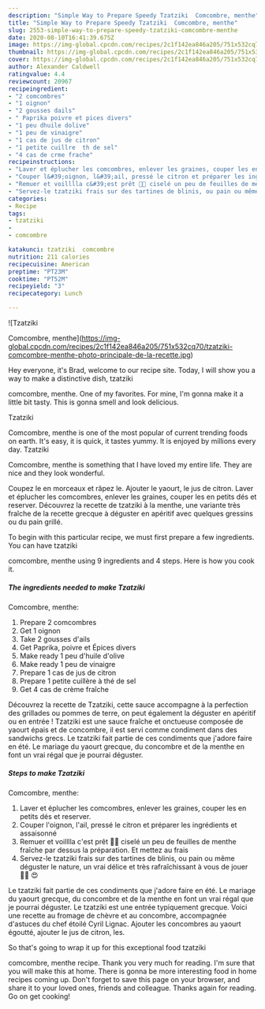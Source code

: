 ```yaml
---
description: "Simple Way to Prepare Speedy Tzatziki  Comcombre, menthe"
title: "Simple Way to Prepare Speedy Tzatziki  Comcombre, menthe"
slug: 2553-simple-way-to-prepare-speedy-tzatziki-comcombre-menthe
date: 2020-08-10T16:41:39.675Z
image: https://img-global.cpcdn.com/recipes/2c1f142ea846a205/751x532cq70/tzatziki-comcombre-menthe-photo-principale-de-la-recette.jpg
thumbnail: https://img-global.cpcdn.com/recipes/2c1f142ea846a205/751x532cq70/tzatziki-comcombre-menthe-photo-principale-de-la-recette.jpg
cover: https://img-global.cpcdn.com/recipes/2c1f142ea846a205/751x532cq70/tzatziki-comcombre-menthe-photo-principale-de-la-recette.jpg
author: Alexander Caldwell
ratingvalue: 4.4
reviewcount: 20967
recipeingredient:
- "2 comcombres"
- "1 oignon"
- "2 gousses dails"
- " Paprika poivre et pices divers"
- "1 peu dhuile dolive"
- "1 peu de vinaigre"
- "1 cas de jus de citron"
- "1 petite cuillre  th de sel"
- "4 cas de crme frache"
recipeinstructions:
- "Laver et éplucher les comcombres, enlever les graines, couper les en petits dés et reserver."
- "Couper l&#39;oignon, l&#39;ail, pressé le citron et préparer les ingrédients et assaisonné"
- "Remuer et voilllla c&#39;est prêt 👍🏾 ciselé un peu de feuilles de menthe fraîche par dessus la préparation. Et mettez au frais"
- "Servez-le tzatziki frais sur des tartines de blinis, ou pain ou même déguster le nature, un vrai délice et très rafraîchissant à vous de jouer 👌🏾 😍"
categories:
- Recipe
tags:
- tzatziki
- 
- comcombre

katakunci: tzatziki  comcombre 
nutrition: 211 calories
recipecuisine: American
preptime: "PT23M"
cooktime: "PT52M"
recipeyield: "3"
recipecategory: Lunch

---
```



![Tzatziki

Comcombre, menthe](https://img-global.cpcdn.com/recipes/2c1f142ea846a205/751x532cq70/tzatziki-comcombre-menthe-photo-principale-de-la-recette.jpg)

Hey everyone, it's Brad, welcome to our recipe site. Today, I will show you a way to make a distinctive dish, tzatziki

comcombre, menthe. One of my favorites. For mine, I'm gonna make it a little bit tasty. This is gonna smell and look delicious.

Tzatziki

Comcombre, menthe is one of the most popular of current trending foods on earth. It's easy, it is quick, it tastes yummy. It is enjoyed by millions every day. Tzatziki

Comcombre, menthe is something that I have loved my entire life. They are nice and they look wonderful.

Coupez le en morceaux et râpez le. Ajouter le yaourt, le jus de citron. Laver et éplucher les comcombres, enlever les graines, couper les en petits dés et reserver. Découvrez la recette de tzatziki à la menthe, une variante très fraîche de la recette grecque à déguster en apéritif avec quelques gressins ou du pain grillé.


To begin with this particular recipe, we must first prepare a few ingredients. You can have tzatziki

comcombre, menthe using 9 ingredients and 4 steps. Here is how you cook it.

<!--inarticleads1-->

##### The ingredients needed to make Tzatziki

Comcombre, menthe:

1. Prepare 2 comcombres
1. Get 1 oignon
1. Take 2 gousses d&#39;ails
1. Get  Paprika, poivre et Épices divers
1. Make ready 1 peu d&#39;huile d&#39;olive
1. Make ready 1 peu de vinaigre
1. Prepare 1 cas de jus de citron
1. Prepare 1 petite cuillère à thé de sel
1. Get 4 cas de crème fraîche


Découvrez la recette de Tzatziki, cette sauce accompagne à la perfection des grillades ou pommes de terre, on peut également la déguster en apéritif ou en entrée ! Tzatziki est une sauce fraîche et onctueuse composée de yaourt épais et de concombre, il est servi comme condiment dans des sandwichs grecs. Le tzatziki fait partie de ces condiments que j&#39;adore faire en été. Le mariage du yaourt grecque, du concombre et de la menthe en font un vrai régal que je pourrai déguster. 

<!--inarticleads2-->

##### Steps to make Tzatziki

Comcombre, menthe:

1. Laver et éplucher les comcombres, enlever les graines, couper les en petits dés et reserver.
1. Couper l&#39;oignon, l&#39;ail, pressé le citron et préparer les ingrédients et assaisonné
1. Remuer et voilllla c&#39;est prêt 👍🏾 ciselé un peu de feuilles de menthe fraîche par dessus la préparation. Et mettez au frais
1. Servez-le tzatziki frais sur des tartines de blinis, ou pain ou même déguster le nature, un vrai délice et très rafraîchissant à vous de jouer 👌🏾 😍


Le tzatziki fait partie de ces condiments que j&#39;adore faire en été. Le mariage du yaourt grecque, du concombre et de la menthe en font un vrai régal que je pourrai déguster. Le tzatziki est une entrée typiquement grecque. Voici une recette au fromage de chèvre et au concombre, accompagnée d&#39;astuces du chef étoilé Cyril Lignac. Ajouter les concombres au yaourt égoutté, ajouter le jus de citron, les. 

So that's going to wrap it up for this exceptional food tzatziki

comcombre, menthe recipe. Thank you very much for reading. I'm sure that you will make this at home. There is gonna be more interesting food in home recipes coming up. Don't forget to save this page on your browser, and share it to your loved ones, friends and colleague. Thanks again for reading. Go on get cooking!
